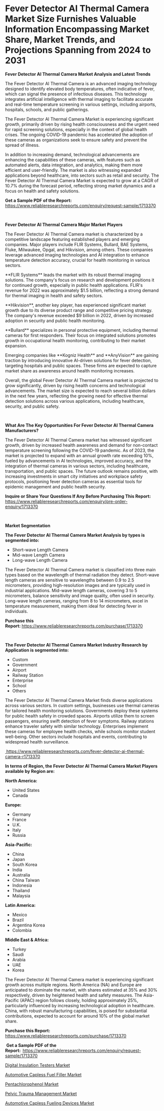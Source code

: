 <p><h1>Fever Detector AI Thermal Camera Market Size Furnishes Valuable Information Encompassing Market Share, Market Trends, and Projections Spanning from 2024 to 2031</h1></p><p><strong>Fever Detector AI Thermal Camera Market Analysis and Latest Trends</strong></p>
<p><p>The Fever Detector AI Thermal Camera is an advanced imaging technology designed to identify elevated body temperatures, often indicative of fever, which can signal the presence of infectious diseases. This technology integrates artificial intelligence with thermal imaging to facilitate accurate and real-time temperature screening in various settings, including airports, hospitals, schools, and public gatherings.</p><p>The Fever Detector AI Thermal Camera Market is experiencing significant growth, primarily driven by rising health consciousness and the urgent need for rapid screening solutions, especially in the context of global health crises. The ongoing COVID-19 pandemic has accelerated the adoption of these cameras as organizations seek to ensure safety and prevent the spread of illness. </p><p>In addition to increasing demand, technological advancements are enhancing the capabilities of these cameras, with features such as automated alerts, data integration, and analytics, making them more efficient and user-friendly. The market is also witnessing expanded applications beyond healthcare, into sectors such as retail and security. The Fever Detector AI Thermal Camera Market is expected to grow at a CAGR of 10.7% during the forecast period, reflecting strong market dynamics and a focus on health and safety solutions.</p></p>
<p><strong>Get a Sample PDF of the Report:&nbsp;</strong> <a href="https://www.reliableresearchreports.com/enquiry/request-sample/1713370?utm_campaign=31&utm_medium=2&utm_source=Github&utm_content=ia&utm_term=22102024&utm_id=fever-detector-ai-thermal-camera">https://www.reliableresearchreports.com/enquiry/request-sample/1713370</a></p>
<p>&nbsp;</p>
<p><strong>Fever Detector AI Thermal Camera Major Market Players</strong></p>
<p><p>The Fever Detector AI Thermal Camera market is characterized by a competitive landscape featuring established players and emerging companies. Major players include FLIR Systems, Bullard, BAE Systems, Fluke, Milwaukee, Opgal, and Hikvision, among others. These companies leverage advanced imaging technologies and AI integration to enhance temperature detection accuracy, crucial for health monitoring in various sectors.</p><p>**FLIR Systems** leads the market with its robust thermal imaging solutions. The company's focus on research and development positions it for continued growth, especially in public health applications. FLIR's revenue for 2022 was approximately $1.5 billion, reflecting a strong demand for thermal imaging in health and safety sectors.</p><p>**Hikvision**, another key player, has experienced significant market growth due to its diverse product range and competitive pricing strategy. The company's revenue exceeded $9 billion in 2022, driven by increased adoption in security and public health monitoring.</p><p>**Bullard** specializes in personal protective equipment, including thermal cameras for first responders. Their focus on integrated solutions promotes growth in occupational health monitoring, contributing to their market expansion.</p><p>Emerging companies like **Kogniz Health** and **AnyVision** are gaining traction by introducing innovative AI-driven solutions for fever detection, targeting hospitals and public spaces. These firms are expected to capture market share as awareness around health monitoring increases.</p><p>Overall, the global Fever Detector AI Thermal Camera market is projected to grow significantly, driven by rising health concerns and technological advancements. The market size is expected to reach several billion dollars in the next few years, reflecting the growing need for effective thermal detection solutions across various applications, including healthcare, security, and public safety.</p></p>
<p>&nbsp;</p>
<p><strong>What Are The Key Opportunities For Fever Detector AI Thermal Camera Manufacturers?</strong></p>
<p><p>The Fever Detector AI Thermal Camera market has witnessed significant growth, driven by increased health awareness and demand for non-contact temperature screening following the COVID-19 pandemic. As of 2023, the market is projected to expand with an annual growth rate exceeding 10%, fueled by advancements in AI technologies, improved accuracy, and the integration of thermal cameras in various sectors, including healthcare, transportation, and public spaces. The future outlook remains positive, with increasing investments in smart city initiatives and workplace safety protocols, positioning fever detection cameras as essential tools for epidemic management and public health security.</p></p>
<p><strong>Inquire or Share Your Questions If Any Before Purchasing This Report:</strong> <a href="https://www.reliableresearchreports.com/enquiry/pre-order-enquiry/1713370?utm_campaign=31&utm_medium=2&utm_source=Github&utm_content=ia&utm_term=22102024&utm_id=fever-detector-ai-thermal-camera">https://www.reliableresearchreports.com/enquiry/pre-order-enquiry/1713370</a></p>
<p>&nbsp;</p>
<p><strong>Market Segmentation</strong></p>
<p><strong>The Fever Detector AI Thermal Camera Market Analysis by types is segmented into:</strong></p>
<p><ul><li>Short-wave Length Camera</li><li>Mid-wave Length Camera</li><li>Long-wave Length Camera</li></ul></p>
<p><p>The Fever Detector AI Thermal Camera market is classified into three main types based on the wavelength of thermal radiation they detect. Short-wave length cameras are sensitive to wavelengths between 0.9 to 2.5 micrometers, providing high-resolution images and are typically used in industrial applications. Mid-wave length cameras, covering 3 to 5 micrometers, balance sensitivity and image quality, often used in security. Long-wave length cameras, ranging from 8 to 14 micrometers, excel in temperature measurement, making them ideal for detecting fever in individuals.</p></p>
<p><strong>Purchase this Report:&nbsp;</strong><a href="https://www.reliableresearchreports.com/purchase/1713370?utm_campaign=31&utm_medium=2&utm_source=Github&utm_content=ia&utm_term=22102024&utm_id=fever-detector-ai-thermal-camera">https://www.reliableresearchreports.com/purchase/1713370</a></p>
<p>&nbsp;</p>
<p><strong>The Fever Detector AI Thermal Camera Market Industry Research by Application is segmented into:</strong></p>
<p><ul><li>Custom</li><li>Government</li><li>Airport</li><li>Railway Station</li><li>Enterprise</li><li>School</li><li>Others</li></ul></p>
<p><p>The Fever Detector AI Thermal Camera Market finds diverse applications across various sectors. In custom settings, businesses use thermal cameras for tailored health monitoring solutions. Governments deploy these systems for public health safety in crowded spaces. Airports utilize them to screen passengers, ensuring swift detection of fever symptoms. Railway stations enhance traveler safety with similar technology. Enterprises implement these cameras for employee health checks, while schools monitor student well-being. Other sectors include hospitals and events, contributing to widespread health surveillance.</p></p>
<p><a href="https://www.reliableresearchreports.com/fever-detector-ai-thermal-camera-r1713370?utm_campaign=31&utm_medium=2&utm_source=Github&utm_content=ia&utm_term=22102024&utm_id=fever-detector-ai-thermal-camera">&nbsp;https://www.reliableresearchreports.com/fever-detector-ai-thermal-camera-r1713370</a></p>
<p><strong>In terms of Region, the Fever Detector AI Thermal Camera Market Players available by Region are:</strong></p>
<p>
    <p> <strong> North America: </strong>
        <ul>
            <li>United States</li>
            <li>Canada</li>
        </ul>
        </p> 
    <p> <strong> Europe: </strong>
        <ul>
            <li>Germany</li>
            <li>France</li>
            <li>U.K.</li>
            <li>Italy</li>
            <li>Russia</li>
        </ul>
        </p> 
    <p> <strong> Asia-Pacific: </strong>
        <ul>
            <li>China</li>
            <li>Japan</li>
            <li>South Korea</li>
            <li>India</li>
            <li>Australia</li>
            <li>China Taiwan</li>
            <li>Indonesia</li>
            <li>Thailand</li>
            <li>Malaysia</li>
        </ul>
        </p> 
    <p> <strong> Latin America: </strong>
        <ul>
            <li>Mexico</li>
            <li>Brazil</li>
            <li>Argentina Korea</li>
            <li>Colombia</li>
        </ul>
        </p> 
    <p> <strong> Middle East & Africa: </strong>
        <ul>
            <li>Turkey</li>
            <li>Saudi</li>
            <li>Arabia</li>
            <li>UAE</li>
            <li>Korea</li>
        </ul>
    </p>
    </p>
<p><p>The Fever Detector AI Thermal Camera market is experiencing significant growth across multiple regions. North America (NA) and Europe are anticipated to dominate the market, with shares estimated at 35% and 30% respectively, driven by heightened health and safety measures. The Asia-Pacific (APAC) region follows closely, holding approximately 25%, particularly influenced by increasing technological adoption in healthcare. China, with robust manufacturing capabilities, is poised for substantial contributions, expected to account for around 10% of the global market share.</p></p>
<p><strong>Purchase this Report: </strong><a href="https://www.reliableresearchreports.com/purchase/1713370?utm_campaign=31&utm_medium=2&utm_source=Github&utm_content=ia&utm_term=22102024&utm_id=fever-detector-ai-thermal-camera">https://www.reliableresearchreports.com/purchase/1713370</a></p>
<p>&nbsp;<strong>Get a Sample PDF of the Report:&nbsp;&nbsp;</strong><a href="https://www.reliableresearchreports.com/enquiry/request-sample/1713370?utm_campaign=31&utm_medium=2&utm_source=Github&utm_content=ia&utm_term=22102024&utm_id=fever-detector-ai-thermal-camera">https://www.reliableresearchreports.com/enquiry/request-sample/1713370</a></p>
<p><strong></strong></p>
<p><p><a href="https://issuu.com/reportprime-2/docs/digital-insulation-testers-market-s_7ac475e6a9500a?utm_campaign=31&utm_medium=2&utm_source=Github&utm_content=ia&utm_term=22102024&utm_id=fever-detector-ai-thermal-camera">Digital Insulation Testers Market</a></p><p><a href="https://github.com/shivermasallash/Market-Research-Report-List-1/blob/main/automotive-capless-fuel-filler-market.md?utm_campaign=31&utm_medium=2&utm_source=Github&utm_content=ia&utm_term=22102024&utm_id=fever-detector-ai-thermal-camera">Automotive Capless Fuel Filler Market</a></p><p><a href="https://www.linkedin.com/pulse/trends-global-pentachlorophenol-market-forecast-analysis-4vmwc?utm_campaign=31&utm_medium=2&utm_source=Github&utm_content=ia&utm_term=22102024&utm_id=fever-detector-ai-thermal-camera">Pentachlorophenol Market</a></p><p><a href="https://www.linkedin.com/pulse/pelvic-trauma-management-market-penetration-strategies-untapped-f1vnc?utm_campaign=31&utm_medium=2&utm_source=Github&utm_content=ia&utm_term=22102024&utm_id=fever-detector-ai-thermal-camera">Pelvic Trauma Management Market</a></p><p><a href="https://github.com/taketakyriffecd/Market-Research-Report-List-1/blob/main/automotive-capless-fueling-devices-market.md?utm_campaign=31&utm_medium=2&utm_source=Github&utm_content=ia&utm_term=22102024&utm_id=fever-detector-ai-thermal-camera">Automotive Capless Fueling Devices Market</a></p></p>